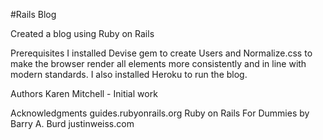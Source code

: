 #Rails Blog

Created a blog using Ruby on Rails

Prerequisites
I installed Devise gem to create Users and Normalize.css to make the browser render all elements more consistently and in line with modern standards. I also installed Heroku to run the blog.



Authors
Karen Mitchell - Initial work



Acknowledgments
guides.rubyonrails.org
Ruby on Rails For Dummies by Barry A. Burd
justinweiss.com
